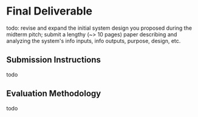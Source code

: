 # Final Deliverable

todo: revise and expand the initial system design you proposed during the midterm pitch;  submit a lengthy (~> 10 pages) paper describing and analyzing the system's info inputs, info outputs, purpose, design, etc.

## Submission Instructions

todo

## Evaluation Methodology

todo
